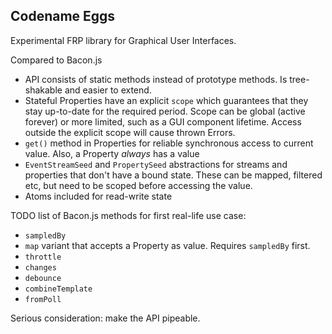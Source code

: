 ## Codename Eggs

Experimental FRP library for Graphical User Interfaces.

Compared to Bacon.js

- API consists of static methods instead of prototype methods. Is tree-shakable and easier to extend.
- Stateful Properties have an explicit `scope` which guarantees that they stay up-to-date for the required period. Scope can be global (active forever) or more limited, such as a GUI component lifetime. Access outside the explicit scope will cause thrown Errors.
- `get()` method in Properties for reliable synchronous access to current value. Also, a Property *always* has a value
- `EventStreamSeed` and `PropertySeed` abstractions for streams and properties that don't have a bound state. These can be mapped, filtered etc, but need to be scoped before accessing the value.
- Atoms included for read-write state

TODO list of Bacon.js methods for first real-life use case:

- `sampledBy`
- `map` variant that accepts a Property as value. Requires `sampledBy` first.
- `throttle`
- `changes`
- `debounce`
- `combineTemplate`
- `fromPoll`

Serious consideration: make the API pipeable.